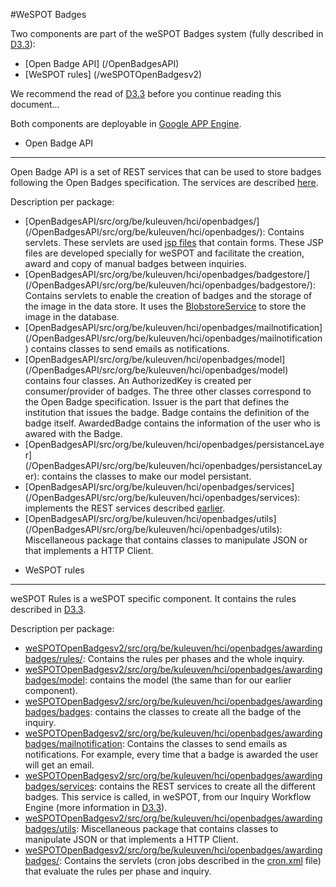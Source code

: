 #WeSPOT Badges

Two components are part of the weSPOT Badges system (fully described in [D3.3](wespot.net/en/public-deliverables)):

* [Open Badge API] (/OpenBadgesAPI)
* [WeSPOT rules] (/weSPOTOpenBadgesv2)

We recommend the read of [D3.3](wespot.net/en/public-deliverables) before you continue reading this document... 

Both components are deployable in [Google APP Engine](https://appengine.google.com/).

 * Open Badge API
--------------------------------------------------------------------------------------------------------------
Open Badge API is a set of REST services that can be used to store badges following the Open Badges specification. The services are described [here](http://wespot.net/apis/-/asset_publisher/84uK/wiki/id/21038428?redirect=http%3A%2F%2Fwespot.net%2Fapis%3Fp_p_id%3D101_INSTANCE_84uK%26p_p_lifecycle%3D0%26p_p_state%3Dnormal%26p_p_mode%3Dview%26p_p_col_id%3Dcolumn-2%26p_p_col_count%3D1).

Description per package:
  - [OpenBadgesAPI/src/org/be/kuleuven/hci/openbadges/] (/OpenBadgesAPI/src/org/be/kuleuven/hci/openbadges/): Contains servlets. These servlets are used [jsp files](/war/) that contain forms. These JSP files are developed specially for weSPOT and facilitate the creation, award and copy of manual badges between inquiries.   
  - [OpenBadgesAPI/src/org/be/kuleuven/hci/openbadges/badgestore/] (/OpenBadgesAPI/src/org/be/kuleuven/hci/openbadges/badgestore/): Contains servlets to enable the creation of badges and the storage of the image in the data store. It uses the [BlobstoreService](https://cloud.google.com/appengine/docs/java/javadoc/com/google/appengine/api/blobstore/BlobstoreService) to store the image in the database. 
  - [OpenBadgesAPI/src/org/be/kuleuven/hci/openbadges/mailnotification] (/OpenBadgesAPI/src/org/be/kuleuven/hci/openbadges/mailnotification) contains classes to send emails as notifications. 
  - [OpenBadgesAPI/src/org/be/kuleuven/hci/openbadges/model] (/OpenBadgesAPI/src/org/be/kuleuven/hci/openbadges/model) contains four classes. An AuthorizedKey is created per consumer/provider of badges. The three other classes correspond to the Open Badge specification. Issuer is the part that defines the institution that issues the badge. Badge contains the definition of the badge itself. AwardedBadge contains the information of the user who is awared with the Badge. 
  - [OpenBadgesAPI/src/org/be/kuleuven/hci/openbadges/persistanceLayer] (/OpenBadgesAPI/src/org/be/kuleuven/hci/openbadges/persistanceLayer): contains the classes to make our model persistant.
  - [OpenBadgesAPI/src/org/be/kuleuven/hci/openbadges/services] (/OpenBadgesAPI/src/org/be/kuleuven/hci/openbadges/services): implements the REST services described [earlier](http://wespot.net/apis/-/asset_publisher/84uK/wiki/id/21038428?redirect=http%3A%2F%2Fwespot.net%2Fapis%3Fp_p_id%3D101_INSTANCE_84uK%26p_p_lifecycle%3D0%26p_p_state%3Dnormal%26p_p_mode%3Dview%26p_p_col_id%3Dcolumn-2%26p_p_col_count%3D1). 
  - [OpenBadgesAPI/src/org/be/kuleuven/hci/openbadges/utils] (/OpenBadgesAPI/src/org/be/kuleuven/hci/openbadges/utils): Miscellaneous package that contains classes to manipulate JSON or that implements a HTTP Client. 

* WeSPOT rules
--------------------------------------------------------------------------------------------------------------
weSPOT Rules is a weSPOT specific component. It contains the rules described in [D3.3](wespot.net/en/public-deliverables). 

Description per package:
 - [weSPOTOpenBadgesv2/src/org/be/kuleuven/hci/openbadges/awardingbadges/rules/](/weSPOTOpenBadgesv2/src/org/be/kuleuven/hci/openbadges/awardingbadges/rules/): Contains the rules per phases and the whole inquiry.
 - [weSPOTOpenBadgesv2/src/org/be/kuleuven/hci/openbadges/awardingbadges/model](/weSPOTOpenBadgesv2/src/org/be/kuleuven/hci/openbadges/awardingbadges/model/): contains the model (the same than for our earlier component).
 - [weSPOTOpenBadgesv2/src/org/be/kuleuven/hci/openbadges/awardingbadges/badges](/weSPOTOpenBadgesv2/src/org/be/kuleuven/hci/openbadges/awardingbadges/badges/): contains the classes to create all the badge of the inquiry.
 - [weSPOTOpenBadgesv2/src/org/be/kuleuven/hci/openbadges/awardingbadges/mailnotification](/weSPOTOpenBadgesv2/src/org/be/kuleuven/hci/openbadges/awardingbadges/mailnotification/): Contains the classes to send emails as notifications. For example, every time that a badge is awarded the user will get an email.
 - [weSPOTOpenBadgesv2/src/org/be/kuleuven/hci/openbadges/awardingbadges/services](/weSPOTOpenBadgesv2/src/org/be/kuleuven/hci/openbadges/awardingbadges/services): contains the REST services to create all the different badges. This service is called, in weSPOT, from our Inquiry Workflow Engine (more information in [D3.3](wespot.net/en/public-deliverables)). 
 - [weSPOTOpenBadgesv2/src/org/be/kuleuven/hci/openbadges/awardingbadges/utils](/weSPOTOpenBadgesv2/src/org/be/kuleuven/hci/openbadges/awardingbadges/utils): Miscellaneous package that contains classes to manipulate JSON or that implements a HTTP Client. 
 - [weSPOTOpenBadgesv2/src/org/be/kuleuven/hci/openbadges/awardingbadges/](/weSPOTOpenBadgesv2/src/org/be/kuleuven/hci/openbadges/awardingbadges/): Contains the servlets (cron jobs described in the [cron.xml](https://github.com/weSPOT/wespot_badges/blob/master/weSPOTOpenBadgesv2/war/WEB-INF/cron.xml) file) that evaluate the rules per phase and inquiry.
